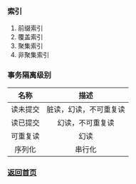 ### 索引
1. 前缀索引
2. 覆盖索引
3. 聚集索引
4. 非聚集索引

### 事务隔离级别
| 名称     | 描述             |
| :----------: | :-----------:  |
| 读未提交 |  脏读，幻读，不可重复读  |
| 读已提交 |  幻读，不可重复读  |
| 可重复读 |  幻读  |
| 序列化   | 串行化 |
### [返回首页](./../README.md)
